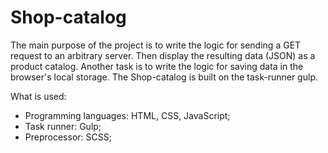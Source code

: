 # Shop-catalog

The main purpose of the project is to write the logic for sending a GET request to an arbitrary server. Then display the resulting data (JSON) as a product catalog. Another task is to write the logic for saving data in the browser's local storage.
The Shop-catalog is built on the task-runner gulp.

What is used:

- Programming languages: HTML, CSS, JavaScript;
- Task runner: Gulp;
- Preprocessor: SCSS;
